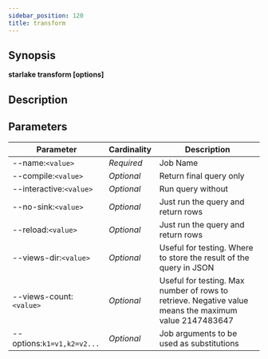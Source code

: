 ```yaml
---
sidebar_position: 120
title: transform
---
```



## Synopsis

**starlake transform [options]**

## Description


## Parameters

Parameter|Cardinality|Description
---|---|---
--name:`<value>`|*Required*|Job Name
--compile:`<value>`|*Optional*|Return final query only
--interactive:`<value>`|*Optional*|Run query without 
--no-sink:`<value>`|*Optional*|Just run the query and return rows
--reload:`<value>`|*Optional*|Just run the query and return rows
--views-dir:`<value>`|*Optional*|Useful for testing. Where to store the result of the query in JSON
--views-count:`<value>`|*Optional*|Useful for testing. Max number of rows to retrieve. Negative value means the maximum value 2147483647
--options:`k1=v1,k2=v2...`|*Optional*|Job arguments to be used as substitutions

